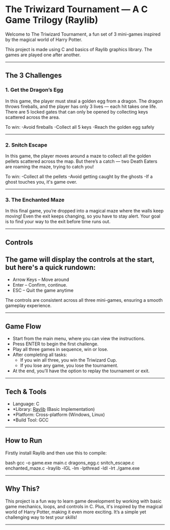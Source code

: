 #  The Triwizard Tournament — A C Game Trilogy (Raylib)

Welcome to The Triwizard Tournament, a fun set of 3 mini-games inspired by the magical world of Harry Potter.

This project is made using C and  basics of Raylib graphics library. The games are played one after another.

---

##  The 3 Challenges

###  1. Get the Dragon’s Egg
In this game, the player must steal a golden egg from a dragon.
The dragon throws fireballs, and the player has only 3 lives — each hit takes one life.
There are 5 locked gates that can only be opened by collecting keys scattered across the area.

To win:
 -Avoid fireballs
 -Collect all 5 keys
 -Reach the golden egg safely

---

###  2. Snitch Escape
In this game, the player moves around a maze to collect all the golden pellets scattered across the map.
But there’s a catch — two Death Eaters are roaming the maze, trying to catch you!

To win:
 -Collect all the pellets
 -Avoid getting caught by the ghosts
 -If a ghost touches you, it's game over.

---

###  3. The Enchanted Maze
In this final game, you’re dropped into a magical maze where the walls keep moving!
Even the exit keeps changing, so you have to stay alert.
Your goal is to find your way to the exit before time runs out.


---

##  Controls

The game will display the controls at the start, but here's a quick rundown:
-
- Arrow Keys – Move around  
- Enter – Confirm, continue. 
- ESC – Quit the game anytime  

The controls are consistent across all three mini-games, ensuring a smooth gameplay experience.

---

##  Game Flow

- Start from the main menu, where you can view the instructions.
- Press ENTER to begin the first challenge.
- Play all three games in sequence, win or lose.
- After completing all tasks:
  - If you win all three, you win the Triwizard Cup.
  - If you lose any game, you lose the tournament.
- At the end, you’ll have the option to replay the tournament or exit.

---

##  Tech & Tools

- Language: C  
- *Library:  [Raylib](https://www.raylib.com/) (Basic Implementation) 
- *Platform: Cross-platform (Windows, Linux)  
- *Build Tool: GCC

---

##  How to Run
Firstly install Raylib and then use this to compile:

bash
gcc -o game.exe main.c dragons_egg.c snitch_escape.c enchanted_maze.c -lraylib -lGL -lm -lpthread -ldl -lrt
./game.exe


---

##  Why This?

This project is a fun way to learn game development by working with basic game mechanics, loops, and controls in C. Plus, it's inspired by the magical world of Harry Potter, making it even more exciting. It’s a simple yet challenging way to test your skills!

---
